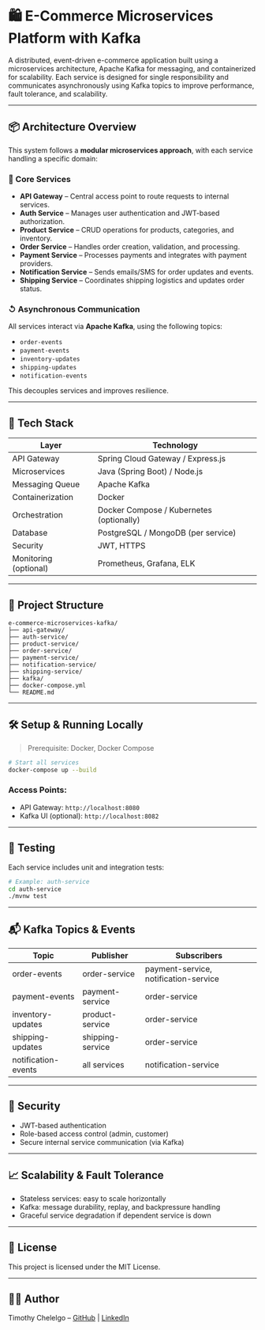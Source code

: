 # 🛍️ E-Commerce Microservices Platform with Kafka

A distributed, event-driven e-commerce application built using a microservices architecture, Apache Kafka for messaging, and containerized for scalability. Each service is designed for single responsibility and communicates asynchronously using Kafka topics to improve performance, fault tolerance, and scalability.

---

## 📦 Architecture Overview

This system follows a **modular microservices approach**, with each service handling a specific domain:

### 🔧 Core Services

- **API Gateway** – Central access point to route requests to internal services.
- **Auth Service** – Manages user authentication and JWT-based authorization.
- **Product Service** – CRUD operations for products, categories, and inventory.
- **Order Service** – Handles order creation, validation, and processing.
- **Payment Service** – Processes payments and integrates with payment providers.
- **Notification Service** – Sends emails/SMS for order updates and events.
- **Shipping Service** – Coordinates shipping logistics and updates order status.

### ↺ Asynchronous Communication

All services interact via **Apache Kafka**, using the following topics:

- `order-events`
- `payment-events`
- `inventory-updates`
- `shipping-updates`
- `notification-events`

This decouples services and improves resilience.

---

## 🚀 Tech Stack

| Layer                 | Technology                               |
| --------------------- | ---------------------------------------- |
| API Gateway           | Spring Cloud Gateway / Express.js        |
| Microservices         | Java (Spring Boot) / Node.js             |
| Messaging Queue       | Apache Kafka                             |
| Containerization      | Docker                                   |
| Orchestration         | Docker Compose / Kubernetes (optionally) |
| Database              | PostgreSQL / MongoDB (per service)       |
| Security              | JWT, HTTPS                               |
| Monitoring (optional) | Prometheus, Grafana, ELK                 |

---

## 📂 Project Structure

```
e-commerce-microservices-kafka/
├── api-gateway/
├── auth-service/
├── product-service/
├── order-service/
├── payment-service/
├── notification-service/
├── shipping-service/
├── kafka/
├── docker-compose.yml
└── README.md
```

---

## 🛠️ Setup & Running Locally

> Prerequisite: Docker, Docker Compose

```bash
# Start all services
docker-compose up --build
```

### Access Points:

- API Gateway: `http://localhost:8080`
- Kafka UI (optional): `http://localhost:8082`

---

## 🔪 Testing

Each service includes unit and integration tests:

```bash
# Example: auth-service
cd auth-service
./mvnw test
```

---

## 📬 Kafka Topics & Events

| Topic               | Publisher        | Subscribers                           |
| ------------------- | ---------------- | ------------------------------------- |
| order-events        | order-service    | payment-service, notification-service |
| payment-events      | payment-service  | order-service                         |
| inventory-updates   | product-service  | order-service                         |
| shipping-updates    | shipping-service | order-service                         |
| notification-events | all services     | notification-service                  |

---

## 🔐 Security

- JWT-based authentication
- Role-based access control (admin, customer)
- Secure internal service communication (via Kafka)

---

## 📈 Scalability & Fault Tolerance

- Stateless services: easy to scale horizontally
- Kafka: message durability, replay, and backpressure handling
- Graceful service degradation if dependent service is down

---

## 📜 License

This project is licensed under the MIT License.

---

## 👨‍💼 Author

Timothy Chelelgo – [GitHub](https://github.com/akhlys007) | [LinkedIn](https://linkedin.com/in/timothy-chelelgo-49872222b)

